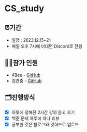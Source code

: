 # CS_study

## ⏰기간
* 일정 : 2023.12.15~21
* 매일 오후 7시에 비대면 Discord로 진행

## 🙋‍♂️참가 인원
* 4Bee - <a href="#" class="user_1"> GitHub</a>
* 김관중 - <a href="#" class="user_2">GitHub</a>

## 🗂️진행방식
- [x] 하루에 정해진 2시간 강의 듣고 후기
- [x] 백준 문제 하루에 하나 리뷰
- [x] 공부한 것은 블로그와 깃허브로 업로드 